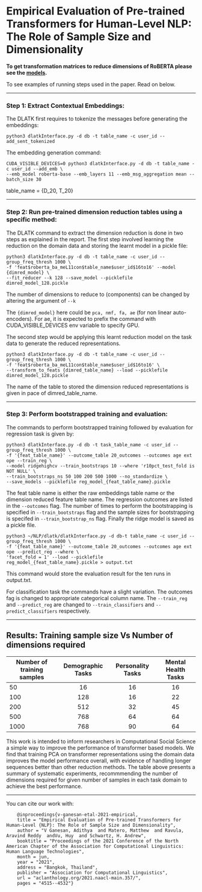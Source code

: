 # Empirical Evaluation of Pre-trained Transformers for Human-Level NLP: The Role of Sample Size and Dimensionality

**To get transformation matrices to reduce dimensions of RoBERTA please see the [models](models).**

To see examples of running steps used in the paper. Read on below. 

---

### Step 1: Extract Contextual Embeddings: 

The DLATK first requires to tokenize the messages before generating the embeddings: 

    python3 dlatkInterface.py -d db -t table_name -c user_id --add_sent_tokenized

The embedding generation command:

	CUDA_VISIBLE_DEVICES=0 python3 dlatkInterface.py -d db -t table_name -c user_id --add_emb \
	--emb_model roberta-base --emb_layers 11 --emb_msg_aggregation mean --batch_size 30

table_name = {D_20, T_20}

----

### Step 2: Run pre-trained dimension reduction tables using a specific method:

The DLATK command to extract the dimension reduction is done in two steps as explained in the report. The first step involved learning the reduction on the domain data and storing the learnt model in a pickle file:

	python3 dlatkInterface.py -d db -t table_name -c user_id --group_freq_thresh 1000 \
	-f 'feat$roberta_ba_meL11con$table_name$user_id$16to16' --model {dimred_model} \
	--fit_reducer --k 128 --save_model --picklefile dimred_model_128.pickle

The number of dimensions to reduce to (components) can be changed by altering the argument of `--k`

The `{dimred_model}` here could be `pca, nmf, fa, ae` (for non linear auto-encoders). For ae, it is expected to prefix the command with CUDA_VISIBLE_DEVICES env variable to specify GPU.  

The second step would be applying this learnt reduction model on the task data to generate the reduced representations.

	python3 dlatkInterface.py -d db -t table_name -c user_id --group_freq_thresh 1000 \
	-f 'feat$roberta_ba_meL11con$table_name$user_id$16to16' \
	--transform_to_feats {dimred_table_name} --load --picklefile dimred_model_128.pickle

The name of the table to stored the dimension reduced representations is given in pace of dimred_table_name. 

-----

### Step 3: Perform bootstrapped training and evaluation:

The commands to perform bootstrapped training followed by evaluation for regression task is given by:

	python3 dlatkInterface.py -d db -t task_table_name -c user_id --group_freq_thresh 1000 \
	-f '{feat_table_name}' --outcome_table 20_outcomes --outcomes age ext ope --train_reg \
	--model ridgehighcv --train_bootstraps 10 --where 'r10pct_test_fold is NOT NULL' \
	--train_bootstraps_ns 50 100 200 500 1000 --no_standardize \
	--save_models --picklefile reg_model_{feat_table_name}.pickle

The feat table name is either the raw embeddings table name or the dimension reduced feature table name. The regression outcomes are listed in the `--outcomes` flag. The number of times to perform the bootstrapping is specified in `--train_bootstraps` flag and the sample sizes for bootstrapping is specifed in `--train_bootstrap_ns` flag. Finally the ridge model is saved as a pickle file. 

	python3 ~/NLP/dlatk/dlatkInterface.py -d db-t table_name -c user_id --group_freq_thresh 1000 \
	-f '{feat_table_name}' --outcome_table 20_outcomes --outcomes age ext ope --predict_reg --where \
	'facet_fold = 1' --load --picklefile reg_model_{feat_table_name}.pickle > output.txt

This command would store the evaluation result for the ten runs in output.txt. 

For classification task the commands have a slight variation. The outcomes fag is changed to appropriate categorical column name. The `--train_reg` and `--predict_reg` are changed to `--train_classifiers` and `--predict_classifiers` respectively. 

----
## Results: Training sample size Vs Number of dimensions required

| Number of training samples | Demographic Tasks | Personality Tasks | Mental Health Tasks |
| -------------------------- | :---------------: | :---------------: | :-----------------: |
| 50                         | 16                | 16                | 16                  |
| 100			     | 128		 | 16		     | 22		   |
| 200			     | 512		 | 32		     | 45		   |
| 500			     | 768		 | 64		     | 64		   |
| 1000			     | 768		 | 90		     | 64		   |

This work is intended to inform researchers in Computational Social Science a simple way to improve the performance of transformer based models. We find that training PCA on transformer representations using the domain data improves the model performance overall, with evidence of handling longer sequences better than other reduction methods.
The table above presents a summary of systematic experiments, recommmending the number of dimensions required for given number of samples in each task domain to achieve the best performance.

---

You can cite our work with:
	
        @inproceedings{v-ganesan-etal-2021-empirical,
        title = "Empirical Evaluation of Pre-trained Transformers for Human-Level {NLP}: The Role of Sample Size and Dimensionality",
        author = "V Ganesan, Adithya  and Matero, Matthew  and Ravula, Aravind Reddy  andVu, Huy  and Schwartz, H. Andrew",
        booktitle = "Proceedings of the 2021 Conference of the North American Chapter of the Association for Computational Linguistics: Human Language Technologies",
        month = jun,
        year = "2021",
        address = "Bangkok, Thailand",
        publisher = "Association for Computational Linguistics",
        url = "aclanthology.org/2021.naacl-main.357/",
        pages = "4515--4532"}


